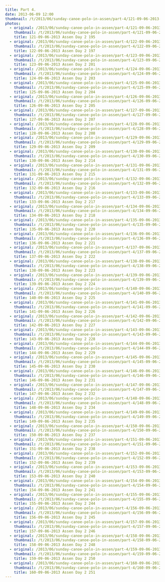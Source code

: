 ```yaml
---
title: Part 4.
date: 2013-06-09 12:00
thumbnail: /t/2013/06/sunday-canoe-polo-in-assen/part-4/121-09-06-2013-assen-day-2-195.jpg
photos:
  - original: /2013/06/sunday-canoe-polo-in-assen/part-4/121-09-06-2013-assen-day-2-195.jpg
    thumbnail: /t/2013/06/sunday-canoe-polo-in-assen/part-4/121-09-06-2013-assen-day-2-195.jpg
    title: 121-09-06-2013 Assen Day 2 195
  - original: /2013/06/sunday-canoe-polo-in-assen/part-4/122-09-06-2013-assen-day-2-197.jpg
    thumbnail: /t/2013/06/sunday-canoe-polo-in-assen/part-4/122-09-06-2013-assen-day-2-197.jpg
    title: 122-09-06-2013 Assen Day 2 197
  - original: /2013/06/sunday-canoe-polo-in-assen/part-4/123-09-06-2013-assen-day-2-201.jpg
    thumbnail: /t/2013/06/sunday-canoe-polo-in-assen/part-4/123-09-06-2013-assen-day-2-201.jpg
    title: 123-09-06-2013 Assen Day 2 201
  - original: /2013/06/sunday-canoe-polo-in-assen/part-4/124-09-06-2013-assen-day-2-203.jpg
    thumbnail: /t/2013/06/sunday-canoe-polo-in-assen/part-4/124-09-06-2013-assen-day-2-203.jpg
    title: 124-09-06-2013 Assen Day 2 203
  - original: /2013/06/sunday-canoe-polo-in-assen/part-4/125-09-06-2013-assen-day-2-204.jpg
    thumbnail: /t/2013/06/sunday-canoe-polo-in-assen/part-4/125-09-06-2013-assen-day-2-204.jpg
    title: 125-09-06-2013 Assen Day 2 204
  - original: /2013/06/sunday-canoe-polo-in-assen/part-4/126-09-06-2013-assen-day-2-205.jpg
    thumbnail: /t/2013/06/sunday-canoe-polo-in-assen/part-4/126-09-06-2013-assen-day-2-205.jpg
    title: 126-09-06-2013 Assen Day 2 205
  - original: /2013/06/sunday-canoe-polo-in-assen/part-4/127-09-06-2013-assen-day-2-207.jpg
    thumbnail: /t/2013/06/sunday-canoe-polo-in-assen/part-4/127-09-06-2013-assen-day-2-207.jpg
    title: 127-09-06-2013 Assen Day 2 207
  - original: /2013/06/sunday-canoe-polo-in-assen/part-4/128-09-06-2013-assen-day-2-208.jpg
    thumbnail: /t/2013/06/sunday-canoe-polo-in-assen/part-4/128-09-06-2013-assen-day-2-208.jpg
    title: 128-09-06-2013 Assen Day 2 208
  - original: /2013/06/sunday-canoe-polo-in-assen/part-4/129-09-06-2013-assen-day-2-209.jpg
    thumbnail: /t/2013/06/sunday-canoe-polo-in-assen/part-4/129-09-06-2013-assen-day-2-209.jpg
    title: 129-09-06-2013 Assen Day 2 209
  - original: /2013/06/sunday-canoe-polo-in-assen/part-4/130-09-06-2013-assen-day-2-214.jpg
    thumbnail: /t/2013/06/sunday-canoe-polo-in-assen/part-4/130-09-06-2013-assen-day-2-214.jpg
    title: 130-09-06-2013 Assen Day 2 214
  - original: /2013/06/sunday-canoe-polo-in-assen/part-4/131-09-06-2013-assen-day-2-215.jpg
    thumbnail: /t/2013/06/sunday-canoe-polo-in-assen/part-4/131-09-06-2013-assen-day-2-215.jpg
    title: 131-09-06-2013 Assen Day 2 215
  - original: /2013/06/sunday-canoe-polo-in-assen/part-4/132-09-06-2013-assen-day-2-216.jpg
    thumbnail: /t/2013/06/sunday-canoe-polo-in-assen/part-4/132-09-06-2013-assen-day-2-216.jpg
    title: 132-09-06-2013 Assen Day 2 216
  - original: /2013/06/sunday-canoe-polo-in-assen/part-4/133-09-06-2013-assen-day-2-217.jpg
    thumbnail: /t/2013/06/sunday-canoe-polo-in-assen/part-4/133-09-06-2013-assen-day-2-217.jpg
    title: 133-09-06-2013 Assen Day 2 217
  - original: /2013/06/sunday-canoe-polo-in-assen/part-4/134-09-06-2013-assen-day-2-218.jpg
    thumbnail: /t/2013/06/sunday-canoe-polo-in-assen/part-4/134-09-06-2013-assen-day-2-218.jpg
    title: 134-09-06-2013 Assen Day 2 218
  - original: /2013/06/sunday-canoe-polo-in-assen/part-4/135-09-06-2013-assen-day-2-220.jpg
    thumbnail: /t/2013/06/sunday-canoe-polo-in-assen/part-4/135-09-06-2013-assen-day-2-220.jpg
    title: 135-09-06-2013 Assen Day 2 220
  - original: /2013/06/sunday-canoe-polo-in-assen/part-4/136-09-06-2013-assen-day-2-221.jpg
    thumbnail: /t/2013/06/sunday-canoe-polo-in-assen/part-4/136-09-06-2013-assen-day-2-221.jpg
    title: 136-09-06-2013 Assen Day 2 221
  - original: /2013/06/sunday-canoe-polo-in-assen/part-4/137-09-06-2013-assen-day-2-222.jpg
    thumbnail: /t/2013/06/sunday-canoe-polo-in-assen/part-4/137-09-06-2013-assen-day-2-222.jpg
    title: 137-09-06-2013 Assen Day 2 222
  - original: /2013/06/sunday-canoe-polo-in-assen/part-4/138-09-06-2013-assen-day-2-223.jpg
    thumbnail: /t/2013/06/sunday-canoe-polo-in-assen/part-4/138-09-06-2013-assen-day-2-223.jpg
    title: 138-09-06-2013 Assen Day 2 223
  - original: /2013/06/sunday-canoe-polo-in-assen/part-4/139-09-06-2013-assen-day-2-224.jpg
    thumbnail: /t/2013/06/sunday-canoe-polo-in-assen/part-4/139-09-06-2013-assen-day-2-224.jpg
    title: 139-09-06-2013 Assen Day 2 224
  - original: /2013/06/sunday-canoe-polo-in-assen/part-4/140-09-06-2013-assen-day-2-225.jpg
    thumbnail: /t/2013/06/sunday-canoe-polo-in-assen/part-4/140-09-06-2013-assen-day-2-225.jpg
    title: 140-09-06-2013 Assen Day 2 225
  - original: /2013/06/sunday-canoe-polo-in-assen/part-4/141-09-06-2013-assen-day-2-226.jpg
    thumbnail: /t/2013/06/sunday-canoe-polo-in-assen/part-4/141-09-06-2013-assen-day-2-226.jpg
    title: 141-09-06-2013 Assen Day 2 226
  - original: /2013/06/sunday-canoe-polo-in-assen/part-4/142-09-06-2013-assen-day-2-227.jpg
    thumbnail: /t/2013/06/sunday-canoe-polo-in-assen/part-4/142-09-06-2013-assen-day-2-227.jpg
    title: 142-09-06-2013 Assen Day 2 227
  - original: /2013/06/sunday-canoe-polo-in-assen/part-4/143-09-06-2013-assen-day-2-228.jpg
    thumbnail: /t/2013/06/sunday-canoe-polo-in-assen/part-4/143-09-06-2013-assen-day-2-228.jpg
    title: 143-09-06-2013 Assen Day 2 228
  - original: /2013/06/sunday-canoe-polo-in-assen/part-4/144-09-06-2013-assen-day-2-229.jpg
    thumbnail: /t/2013/06/sunday-canoe-polo-in-assen/part-4/144-09-06-2013-assen-day-2-229.jpg
    title: 144-09-06-2013 Assen Day 2 229
  - original: /2013/06/sunday-canoe-polo-in-assen/part-4/145-09-06-2013-assen-day-2-230.jpg
    thumbnail: /t/2013/06/sunday-canoe-polo-in-assen/part-4/145-09-06-2013-assen-day-2-230.jpg
    title: 145-09-06-2013 Assen Day 2 230
  - original: /2013/06/sunday-canoe-polo-in-assen/part-4/146-09-06-2013-assen-day-2-231.jpg
    thumbnail: /t/2013/06/sunday-canoe-polo-in-assen/part-4/146-09-06-2013-assen-day-2-231.jpg
    title: 146-09-06-2013 Assen Day 2 231
  - original: /2013/06/sunday-canoe-polo-in-assen/part-4/147-09-06-2013-assen-day-2-232.jpg
    thumbnail: /t/2013/06/sunday-canoe-polo-in-assen/part-4/147-09-06-2013-assen-day-2-232.jpg
    title: 147-09-06-2013 Assen Day 2 232
  - original: /2013/06/sunday-canoe-polo-in-assen/part-4/148-09-06-2013-assen-day-2-234.jpg
    thumbnail: /t/2013/06/sunday-canoe-polo-in-assen/part-4/148-09-06-2013-assen-day-2-234.jpg
    title: 148-09-06-2013 Assen Day 2 234
  - original: /2013/06/sunday-canoe-polo-in-assen/part-4/149-09-06-2013-assen-day-2-235.jpg
    thumbnail: /t/2013/06/sunday-canoe-polo-in-assen/part-4/149-09-06-2013-assen-day-2-235.jpg
    title: 149-09-06-2013 Assen Day 2 235
  - original: /2013/06/sunday-canoe-polo-in-assen/part-4/150-09-06-2013-assen-day-2-237.jpg
    thumbnail: /t/2013/06/sunday-canoe-polo-in-assen/part-4/150-09-06-2013-assen-day-2-237.jpg
    title: 150-09-06-2013 Assen Day 2 237
  - original: /2013/06/sunday-canoe-polo-in-assen/part-4/151-09-06-2013-assen-day-2-238.jpg
    thumbnail: /t/2013/06/sunday-canoe-polo-in-assen/part-4/151-09-06-2013-assen-day-2-238.jpg
    title: 151-09-06-2013 Assen Day 2 238
  - original: /2013/06/sunday-canoe-polo-in-assen/part-4/152-09-06-2013-assen-day-2-239.jpg
    thumbnail: /t/2013/06/sunday-canoe-polo-in-assen/part-4/152-09-06-2013-assen-day-2-239.jpg
    title: 152-09-06-2013 Assen Day 2 239
  - original: /2013/06/sunday-canoe-polo-in-assen/part-4/153-09-06-2013-assen-day-2-240.jpg
    thumbnail: /t/2013/06/sunday-canoe-polo-in-assen/part-4/153-09-06-2013-assen-day-2-240.jpg
    title: 153-09-06-2013 Assen Day 2 240
  - original: /2013/06/sunday-canoe-polo-in-assen/part-4/154-09-06-2013-assen-day-2-241.jpg
    thumbnail: /t/2013/06/sunday-canoe-polo-in-assen/part-4/154-09-06-2013-assen-day-2-241.jpg
    title: 154-09-06-2013 Assen Day 2 241
  - original: /2013/06/sunday-canoe-polo-in-assen/part-4/155-09-06-2013-assen-day-2-244.jpg
    thumbnail: /t/2013/06/sunday-canoe-polo-in-assen/part-4/155-09-06-2013-assen-day-2-244.jpg
    title: 155-09-06-2013 Assen Day 2 244
  - original: /2013/06/sunday-canoe-polo-in-assen/part-4/156-09-06-2013-assen-day-2-245.jpg
    thumbnail: /t/2013/06/sunday-canoe-polo-in-assen/part-4/156-09-06-2013-assen-day-2-245.jpg
    title: 156-09-06-2013 Assen Day 2 245
  - original: /2013/06/sunday-canoe-polo-in-assen/part-4/157-09-06-2013-assen-day-2-246.jpg
    thumbnail: /t/2013/06/sunday-canoe-polo-in-assen/part-4/157-09-06-2013-assen-day-2-246.jpg
    title: 157-09-06-2013 Assen Day 2 246
  - original: /2013/06/sunday-canoe-polo-in-assen/part-4/158-09-06-2013-assen-day-2-248.jpg
    thumbnail: /t/2013/06/sunday-canoe-polo-in-assen/part-4/158-09-06-2013-assen-day-2-248.jpg
    title: 158-09-06-2013 Assen Day 2 248
  - original: /2013/06/sunday-canoe-polo-in-assen/part-4/159-09-06-2013-assen-day-2-250.jpg
    thumbnail: /t/2013/06/sunday-canoe-polo-in-assen/part-4/159-09-06-2013-assen-day-2-250.jpg
    title: 159-09-06-2013 Assen Day 2 250
  - original: /2013/06/sunday-canoe-polo-in-assen/part-4/160-09-06-2013-assen-day-2-251.jpg
    thumbnail: /t/2013/06/sunday-canoe-polo-in-assen/part-4/160-09-06-2013-assen-day-2-251.jpg
    title: 160-09-06-2013 Assen Day 2 251
---
```

